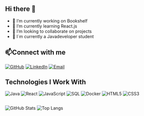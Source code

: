 ## Hi there 👋



- 🔭 I’m currently working on Bookshelf
- 🌱 I’m currently learning React.js
- 👯 I’m looking to collaborate on projects
- 📖 I´m currently a Javadeveloper student
  
 ## 📫Connect with me 

[![GitHub](https://img.shields.io/badge/GitHub-000?logo=github&logoColor=white)](https://github.com/jockehaansen)
[![LinkedIn](https://img.shields.io/badge/LinkedIn-0A66C2?logo=linkedin&logoColor=white)](https://linkedin.com/in/joakim-lykke-hansen)
[![Email](https://img.shields.io/badge/Email-D14836?logo=gmail&logoColor=white)](mailto:jocke.hansen@outlook.com)

## Technologies I Work With

![Java](https://img.shields.io/badge/Java-007396?logo=java&logoColor=white)
![React](https://img.shields.io/badge/React-61DAFB?logo=react&logoColor=black)
![JavaScript](https://img.shields.io/badge/JavaScript-F7DF1E?logo=javascript&logoColor=black)
![SQL](https://img.shields.io/badge/SQL-003B57?logo=postgresql&logoColor=white)
![Docker](https://img.shields.io/badge/Docker-2496ED?logo=docker&logoColor=white)
![HTML5](https://img.shields.io/badge/HTML5-E34F26?logo=html5&logoColor=white)
![CSS3](https://img.shields.io/badge/CSS3-1572B6?logo=css3&logoColor=white)

## 
<!-- ![WakaTime Stats](https://github-readme-stats.vercel.app/api/wakatime?username=jockehaansen&theme=dark)
## -->
![GitHub Stats](https://github-readme-stats.vercel.app/api?username=jockehaansen&show_icons=true&count_private=true&theme=dark) ![Top Langs](https://github-readme-stats.vercel.app/api/top-langs/?username=jockehaansen&theme=dark)



